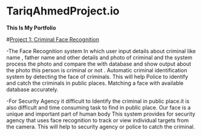 # TariqAhmedProject.io
**This Is My Portfolio**

#[Project 1: Criminal Face Recognition](https://github.com/tariqahmedproject/Criminal-Face-Recognition)

-The Face Recognition system In which user input details about criminal like name , father name and other details and photo of criminal and the system process the photo and compare the with database and show output about the photo this person is criminal or not . Automatic criminal identification system  by  detecting  the  face  of  criminals. This will help Police to identify and catch the criminals in public places. Matching a face with available database accurately.

-For Security Agency it difficult to Identify the criminal in public place.it is also difficult and time consuming task to find in public place. 
Our face is a unique and important part of human body This system provides for security agency that uses face recognition to track or view individual targets from the camera. This will help to security agency or police to catch the criminal.


